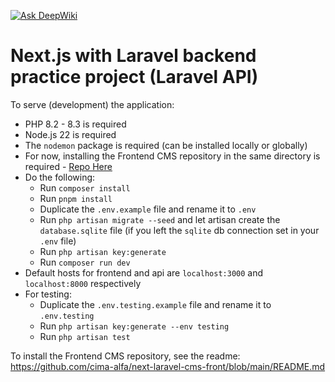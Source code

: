 [![Ask DeepWiki](https://deepwiki.com/badge.svg)](https://deepwiki.com/jeremy-step/next-laravel-cms-api)

# Next.js with Laravel backend practice project (Laravel API)

To serve (development) the application:

-   PHP 8.2 - 8.3 is required
-   Node.js 22 is required
-   The `nodemon` package is required (can be installed locally or globally)
-   For now, installing the Frontend CMS repository in the same directory is required - [Repo Here](https://github.com/cima-alfa/next-laravel-cms-front)
-   Do the following:
    -   Run `composer install`
    -   Run `pnpm install`
    -   Duplicate the `.env.example` file and rename it to `.env`
    -   Run `php artisan migrate --seed` and let artisan create the `database.sqlite` file (if you left the `sqlite` db connection set in your `.env` file)
    -   Run `php artisan key:generate`
    -   Run `composer run dev`
-   Default hosts for frontend and api are `localhost:3000` and `localhost:8000` respectively
-   For testing:
    -   Duplicate the `.env.testing.example` file and rename it to `.env.testing`
    -   Run `php artisan key:generate --env testing`
    -   Run `php artisan test`

To install the Frontend CMS repository, see the readme: https://github.com/cima-alfa/next-laravel-cms-front/blob/main/README.md
